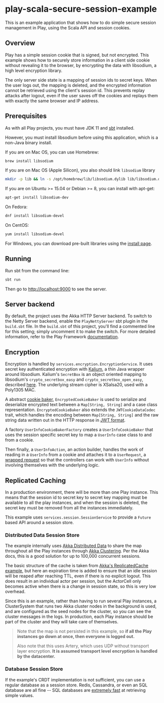 # play-scala-secure-session-example

This is an example application that shows how to do simple secure session management in Play, using the Scala API and session cookies.

## Overview

Play has a simple session cookie that is signed, but not encrypted.  This example shows how to securely store information in a client side cookie without revealing it to the browser, by encrypting the data with libsodium, a high level encryption library.

The only server side state is a mapping of session ids to secret keys.  When the user logs out, the mapping is deleted, and the encrypted information cannot be retrieved using the client's session id.  This prevents replay attacks after logout, even if the user saves off the cookies and replays them with exactly the same browser and IP address.

## Prerequisites

As with all Play projects, you must have JDK 11 and [sbt](http://www.scala-sbt.org/) installed.

However, you must install libsodium before using this application, which is a non-Java binary install.

If you are on Mac OS, you can use Homebrew:

```bash
brew install libsodium
```

If you are on Mac OS (Apple Silicon), you also should link `libsodium` library
```bash
mkdir -p lib && ln -s /opt/homebrew/lib/libsodium.dylib lib/libsodium.dylib
```

If you are on Ubuntu >= 15.04 or Debian >= 8, you can install with apt-get:

```bash
apt-get install libsodium-dev
```

On Fedora:

```bash
dnf install libsodium-devel
```

On CentOS:

```bash
yum install libsodium-devel
```

For Windows, you can download pre-built libraries using the [install page](https://download.libsodium.org/doc/installation/).

## Running

Run sbt from the command line:

```bash
sbt run
```

Then go to <http://localhost:9000> to see the server.

## Server backend

By default, the project uses the Akka HTTP Server backend. To switch to the Netty Server backend, enable the `PlayNettyServer` sbt plugin in the `build.sbt` file.
In the `build.sbt` of this project, you'll find a commented line for this setting; simply uncomment it to make the switch.
For more detailed information, refer to the Play Framework [documentation](https://www.playframework.com/documentation/3.0.x/Server).

## Encryption

Encryption is handled by `services.encryption.EncryptionService`.  It uses secret key authenticated encryption with [Kalium](https://github.com/abstractj/kalium/), a thin Java wrapper around libsodium.  Kalium's `SecretBox` is an object oriented mapping to libsodium's `crypto_secretbox_easy` and `crypto_secretbox_open_easy`, described [here](https://download.libsodium.org/doc/secret-key_cryptography/authenticated_encryption.html).  The underlying stream cipher is XSalsa20, used with a Poly1305 MAC.

A abstract [cookie baker](https://www.playframework.com/documentation/latest/api/scala/index.html#play.api.mvc.CookieBaker), `EncryptedCookieBaker` is used to serialize and deserialize encrypted text between a `Map[String, String]` and a case class representation.  `EncryptedCookieBaker` also extends the `JWTCookieDataCodec` trait, which handles the encoding between `Map[String, String]` and the raw string data written out in the HTTP response in [JWT format](https://tools.ietf.org/html/rfc7519).

A factory `UserInfoCookieBakerFactory` creates a `UserInfoCookieBaker` that uses the session specific secret key to map a `UserInfo` case class to and from a cookie.

Then finally, a `UserInfoAction`, an action builder, handles the work of reading in a `UserInfo` from a cookie and attaches it to a `UserRequest`, a [wrapped request](https://www.playframework.com/documentation/latest/ScalaActionsComposition) so that the controllers can work with `UserInfo` without involving themselves with the underlying logic.

## Replicated Caching

In a production environment, there will be more than one Play instance.  This means that the session id to secret key to secret key mapping must be available to all the play instances, and when the session is deleted, the secret key must be removed from all the instances immediately.

This example uses `services.session.SessionService` to provide a `Future` based API around a session store.

### Distributed Data Session Store

The example internally uses [Akka Distributed Data](http://doc.akka.io/docs/akka/2.6/scala/distributed-data.html) to share the map throughout all the Play instances through [Akka Clustering](http://doc.akka.io/docs/akka/2.6/scala/cluster-usage.html).  Per the Akka docs, this is a good solution for up to 100,000 concurrent sessions.

The basic structure of the cache is taken from [Akka's ReplicatedCache example](https://github.com/akka/akka-samples/blob/HEAD/akka-sample-distributed-data-scala/src/main/scala/sample/distributeddata/ReplicatedCache.scala), but here an expiration time is added to ensure that an idle session will be reaped after reaching TTL, even if there is no explicit logout.  This does result in an individual actor per session, but the ActorCell only becomes active when there is a change in session state, so this is very low overhead.

Since this is an example, rather than having to run several Play instances, a ClusterSystem that runs two Akka cluster nodes in the background is used, and are configured as the seed nodes for the cluster, so you can see the cluster messages in the logs.  In production, each Play instance should be part of the cluster and they will take care of themselves.

> Note that the map is not persisted in this example, so **if all the Play instances go down at once, then everyone is logged out.**
>
> Also note that this uses Artery, which uses UDP without transport layer encryption.  **It is assumed transport level encryption is handled by the datacenter.**

### Database Session Store

If the example's CRDT implementation is not sufficient, you can use a regular database as a session store. Redis, Cassandra, or even an SQL database are all fine -- SQL databases are [extremely fast](https://thebuild.com/blog/2015/10/30/dont-assume-postgresql-is-slow/) at retrieving simple values.
